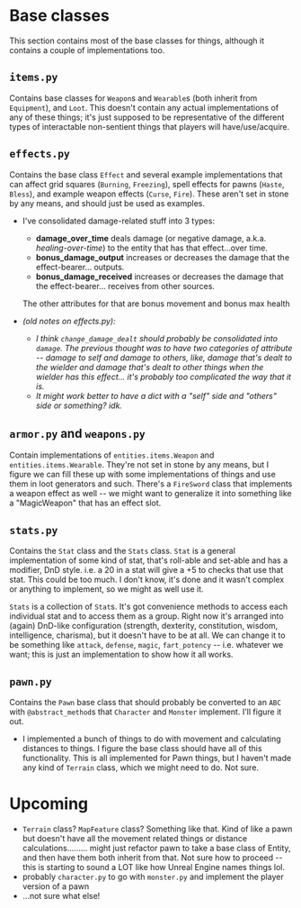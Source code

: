 # Base classes
This section contains most of the base classes for things, although it contains a couple of implementations too.

## `items.py`
Contains base classes for `Weapon`s and `Wearable`s (both inherit from `Equipment`), and `Loot`. This doesn't contain any actual implementations of any of these things; it's just supposed to be representative of the different types of interactable non-sentient things that players will have/use/acquire.

## `effects.py`
Contains the base class `Effect` and several example implementations that can affect grid squares (`Burning`, `Freezing`), spell effects for pawns (`Haste`, `Bless`), and example weapon effects (`Curse`, `Fire`). These aren't set in stone by any means, and should just be used as examples. 
* I've consolidated damage-related stuff into 3 types:  
  * **damage_over_time** deals damage (or negative damage, a.k.a. *healing-over-time*) to the entity that has that effect...over time.  
  * **bonus_damage_output** increases or decreases the damage that the effect-bearer... outputs.  
  * **bonus_damage_received** increases or decreases the damage that the effect-bearer... receives from other sources.  

  The other attributes for that are bonus movement and bonus max health

* *(old notes on effects.py):*
  * *I think `change_damage_dealt` should probably be consolidated into `damage`. The previous thought was to have two categories of attribute -- damage to self and damage to others, like, damage that's dealt to the wielder and damage that's dealt to other things when the wielder has this effect... it's probably too complicated the way that it is.*
  * *It might work better to have a dict with a "self" side and "others" side or something? idk.*

## `armor.py` and `weapons.py`
Contain implementations of `entities.items.Weapon` and `entities.items.Wearable`. They're not set in stone by any means, but I figure we can fill these up with some implementations of things and use them in loot generators and such. There's a `FireSword` class that implements a weapon effect as well -- we might want to generalize it into something like a "MagicWeapon" that has an effect slot.

## `stats.py`
Contains the `Stat` class and the `Stats` class. `Stat` is a general implementation of some kind of stat, that's roll-able and set-able and has a modifier, DnD style. i.e. a 20 in a stat will give a +5 to checks that use that stat. This could be too much. I don't know, it's done and it wasn't complex or anything to implement, so we might as well use it.

`Stats` is a collection of `Stat`s. It's got convenience methods to access each individual stat and to access them as a group. Right now it's arranged into (again) DnD-like configuration (strength, dexterity, constitution, wisdom, intelligence, charisma), but it doesn't have to be at all. We can change it to be something like `attack`, `defense`, `magic`, `fart_potency` -- i.e. whatever we want; this is just an implementation to show how it all works.

## `pawn.py`
Contains the `Pawn` base class that should probably be converted to an `ABC` with `@abstract_method`s that `Character` and `Monster` implement. I'll figure it out.
* I implemented a bunch of things to do with movement and calculating distances to things. I figure the base class should have all of this functionality. This is all implemented for Pawn things, but I haven't made any kind of `Terrain` class, which we might need to do. Not sure.

# Upcoming
* `Terrain` class? `MapFeature` class? Something like that. Kind of like a pawn but doesn't have all the movement related things or distance calculations......... might just refactor pawn to take a base class of Entity, and then have them both inherit from that. Not sure how to proceed -- this is starting to sound a LOT like how Unreal Engine names things lol.
* probably `character.py` to go with `monster.py` and implement the player version of a pawn
* ...not sure what else!
